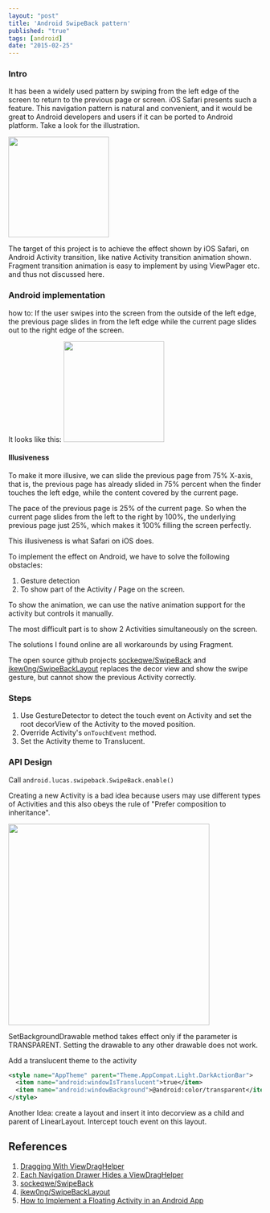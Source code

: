 ```yaml
---
layout: "post"
title: 'Android SwipeBack pattern'
published: "true"
tags: [android]
date: "2015-02-25"
---
```


### Intro

It has been a widely used pattern by swiping from the left edge of the screen to return to the previous page or screen. iOS Safari presents such a feature. This navigation pattern is natural and convenient, and it would be great to Android developers and users if it can be ported to Android platform. Take a look for the illustration.

<img src="http://media.idownloadblog.com/wp-content/uploads/2013/09/Back-and-forward-iOS-7-safari.gif" width="200" />

The target of this project is to achieve the effect shown by iOS Safari, on Android Activity transition, like native Activity transition animation shown. Fragment transition animation is easy to implement by using ViewPager etc. and thus not discussed here.

### Android implementation

how to: If the user swipes into the screen from the outside of the left edge, the previous page slides in from the left edge while the current page slides out to the right edge of the screen.

It looks like this:
<img src="" width="200" />

#### Illusiveness

To make it more illusive, we can slide the previous page from 75% X-axis, that is, the previous page has already slided in 75% percent when the finder touches the left edge, while the content covered by the current page.

The pace of the previous page is 25% of the current page. So when the current page slides from the left to the right by 100%, the underlying previous page just 25%, which makes it 100% filling the screen perfectly.

This illusiveness is what Safari on iOS does.

To implement the effect on Android, we have to solve the following obstacles:

1. Gesture detection
2. To show part of the Activity / Page on the screen.

To show the animation, we can use the native animation support for the activity but controls it manually.

The most difficult part is to show 2 Activities simultaneously on the screen.

The solutions I found online are all workarounds by using Fragment.

The open source github projects [sockeqwe/SwipeBack](https://github.com/sockeqwe/SwipeBack) and [ikew0ng/SwipeBackLayout](https://github.com/ikew0ng/SwipeBackLayout) replaces the decor view and show the swipe gesture, but cannot show the previous Activity correctly.

### Steps

1. Use GestureDetector to detect the touch event on Activity and set the root decorView of the Activity to the moved position.
2. Override Activity's `onTouchEvent` method.
3. Set the Activity theme to Translucent.

### API Design

Call `android.lucas.swipeback.SwipeBack.enable()`

Creating a new Activity is a bad idea because users may use different types of Activities and this also obeys the rule of "Prefer composition to inheritance".

<img src="http://progx.org/users/Gfx/android/window_background_root.png" width="400" />

SetBackgroundDrawable method takes effect only if the parameter is TRANSPARENT. Setting the drawable to any other drawable does not work.

Add a translucent theme to the activity

```xml
<style name="AppTheme" parent="Theme.AppCompat.Light.DarkActionBar">
  <item name="android:windowIsTranslucent">true</item>
  <item name="android:windowBackground">@android:color/transparent</item>
</style>
```

Another Idea: create a layout and insert it into decorview as a child and parent of LinearLayout. Intercept touch event on this layout.

## References

1. [Dragging With ViewDragHelper](http://fedepaol.github.io/blog/2014/09/01/dragging-with-viewdraghelper/)
2. [Each Navigation Drawer Hides a ViewDragHelper](http://flavienlaurent.com/blog/2013/08/28/each-navigation-drawer-hides-a-viewdraghelper/)
3. [sockeqwe/SwipeBack](https://github.com/sockeqwe/SwipeBack)
4. [ikew0ng/SwipeBackLayout](https://github.com/ikew0ng/SwipeBackLayout)
5. [How to Implement a Floating Activity in an Android App](http://cases.azoft.com/android-tutorial-floating-activity/)